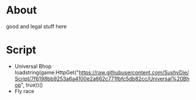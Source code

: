 # About
good and legal stuff here



# Script

- Universal Bhop
loadstring(game:HttpGet("https://raw.githubusercontent.com/SushyDie/Script/7f6198bb9253a6a4100e2a662c771fbfc5db82cc/Universal%20Bhop", true))()
- Fly race
